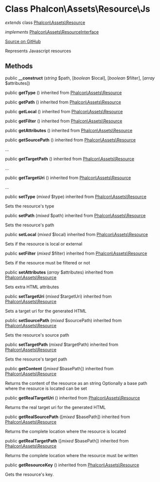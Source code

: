 # Class **Phalcon\\Assets\\Resource\\Js**

*extends* class [Phalcon\Assets\Resource](/[[language]]/[[version]]/api/Phalcon_Assets_Resource)

*implements* [Phalcon\Assets\ResourceInterface](/[[language]]/[[version]]/api/Phalcon_Assets_ResourceInterface)

<a href="https://github.com/phalcon/cphalcon/blob/master/phalcon/assets/resource/js.zep" class="btn btn-default btn-sm">Source on GitHub</a>

Represents Javascript resources


## Methods
public  **__construct** (*string* $path, [*boolean* $local], [*boolean* $filter], [*array* $attributes])





public  **getType** () inherited from [Phalcon\Assets\Resource](/[[language]]/[[version]]/api/Phalcon_Assets_Resource)





public  **getPath** () inherited from [Phalcon\Assets\Resource](/[[language]]/[[version]]/api/Phalcon_Assets_Resource)





public  **getLocal** () inherited from [Phalcon\Assets\Resource](/[[language]]/[[version]]/api/Phalcon_Assets_Resource)





public  **getFilter** () inherited from [Phalcon\Assets\Resource](/[[language]]/[[version]]/api/Phalcon_Assets_Resource)





public  **getAttributes** () inherited from [Phalcon\Assets\Resource](/[[language]]/[[version]]/api/Phalcon_Assets_Resource)





public  **getSourcePath** () inherited from [Phalcon\Assets\Resource](/[[language]]/[[version]]/api/Phalcon_Assets_Resource)

...


public  **getTargetPath** () inherited from [Phalcon\Assets\Resource](/[[language]]/[[version]]/api/Phalcon_Assets_Resource)

...


public  **getTargetUri** () inherited from [Phalcon\Assets\Resource](/[[language]]/[[version]]/api/Phalcon_Assets_Resource)

...


public  **setType** (*mixed* $type) inherited from [Phalcon\Assets\Resource](/[[language]]/[[version]]/api/Phalcon_Assets_Resource)

Sets the resource's type



public  **setPath** (*mixed* $path) inherited from [Phalcon\Assets\Resource](/[[language]]/[[version]]/api/Phalcon_Assets_Resource)

Sets the resource's path



public  **setLocal** (*mixed* $local) inherited from [Phalcon\Assets\Resource](/[[language]]/[[version]]/api/Phalcon_Assets_Resource)

Sets if the resource is local or external



public  **setFilter** (*mixed* $filter) inherited from [Phalcon\Assets\Resource](/[[language]]/[[version]]/api/Phalcon_Assets_Resource)

Sets if the resource must be filtered or not



public  **setAttributes** (*array* $attributes) inherited from [Phalcon\Assets\Resource](/[[language]]/[[version]]/api/Phalcon_Assets_Resource)

Sets extra HTML attributes



public  **setTargetUri** (*mixed* $targetUri) inherited from [Phalcon\Assets\Resource](/[[language]]/[[version]]/api/Phalcon_Assets_Resource)

Sets a target uri for the generated HTML



public  **setSourcePath** (*mixed* $sourcePath) inherited from [Phalcon\Assets\Resource](/[[language]]/[[version]]/api/Phalcon_Assets_Resource)

Sets the resource's source path



public  **setTargetPath** (*mixed* $targetPath) inherited from [Phalcon\Assets\Resource](/[[language]]/[[version]]/api/Phalcon_Assets_Resource)

Sets the resource's target path



public  **getContent** ([*mixed* $basePath]) inherited from [Phalcon\Assets\Resource](/[[language]]/[[version]]/api/Phalcon_Assets_Resource)

Returns the content of the resource as an string
Optionally a base path where the resource is located can be set



public  **getRealTargetUri** () inherited from [Phalcon\Assets\Resource](/[[language]]/[[version]]/api/Phalcon_Assets_Resource)

Returns the real target uri for the generated HTML



public  **getRealSourcePath** ([*mixed* $basePath]) inherited from [Phalcon\Assets\Resource](/[[language]]/[[version]]/api/Phalcon_Assets_Resource)

Returns the complete location where the resource is located



public  **getRealTargetPath** ([*mixed* $basePath]) inherited from [Phalcon\Assets\Resource](/[[language]]/[[version]]/api/Phalcon_Assets_Resource)

Returns the complete location where the resource must be written



public  **getResourceKey** () inherited from [Phalcon\Assets\Resource](/[[language]]/[[version]]/api/Phalcon_Assets_Resource)

Gets the resource's key.



